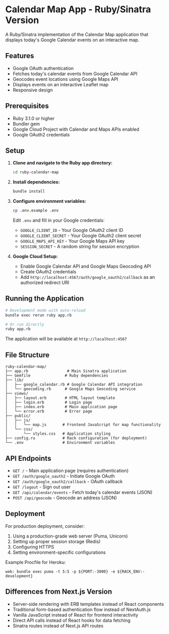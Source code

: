 # Calendar Map App - Ruby/Sinatra Version

A Ruby/Sinatra implementation of the Calendar Map application that displays today's Google Calendar events on an interactive map.

## Features

- Google OAuth authentication
- Fetches today's calendar events from Google Calendar API
- Geocodes event locations using Google Maps API
- Displays events on an interactive Leaflet map
- Responsive design

## Prerequisites

- Ruby 3.1.0 or higher
- Bundler gem
- Google Cloud Project with Calendar and Maps APIs enabled
- Google OAuth2 credentials

## Setup

1. **Clone and navigate to the Ruby app directory:**
   ```bash
   cd ruby-calendar-map
   ```

2. **Install dependencies:**
   ```bash
   bundle install
   ```

3. **Configure environment variables:**
   ```bash
   cp .env.example .env
   ```
   
   Edit `.env` and fill in your Google credentials:
   - `GOOGLE_CLIENT_ID` - Your Google OAuth2 client ID
   - `GOOGLE_CLIENT_SECRET` - Your Google OAuth2 client secret  
   - `GOOGLE_MAPS_API_KEY` - Your Google Maps API key
   - `SESSION_SECRET` - A random string for session encryption

4. **Google Cloud Setup:**
   - Enable Google Calendar API and Google Maps Geocoding API
   - Create OAuth2 credentials
   - Add `http://localhost:4567/auth/google_oauth2/callback` as an authorized redirect URI

## Running the Application

```bash
# Development mode with auto-reload
bundle exec rerun ruby app.rb

# Or run directly
ruby app.rb
```

The application will be available at `http://localhost:4567`

## File Structure

```
ruby-calendar-map/
├── app.rb                 # Main Sinatra application
├── Gemfile               # Ruby dependencies
├── lib/
│   ├── google_calendar.rb # Google Calendar API integration
│   └── geocoding.rb      # Google Maps Geocoding service
├── views/
│   ├── layout.erb        # HTML layout template
│   ├── login.erb         # Login page
│   ├── index.erb         # Main application page
│   └── error.erb         # Error page
├── public/
│   ├── js/
│   │   └── map.js       # Frontend JavaScript for map functionality
│   └── css/
│       └── styles.css   # Application styling
├── config.ru            # Rack configuration (for deployment)
└── .env                 # Environment variables
```

## API Endpoints

- `GET /` - Main application page (requires authentication)
- `GET /auth/google_oauth2` - Initiate Google OAuth
- `GET /auth/google_oauth2/callback` - OAuth callback
- `GET /logout` - Sign out user
- `GET /api/calendar/events` - Fetch today's calendar events (JSON)
- `POST /api/geocode` - Geocode an address (JSON)

## Deployment

For production deployment, consider:

1. Using a production-grade web server (Puma, Unicorn)
2. Setting up proper session storage (Redis)
3. Configuring HTTPS
4. Setting environment-specific configurations

Example Procfile for Heroku:
```
web: bundle exec puma -t 5:5 -p ${PORT:-3000} -e ${RACK_ENV:-development}
```

## Differences from Next.js Version

- Server-side rendering with ERB templates instead of React components
- Traditional form-based authentication flow instead of NextAuth.js
- Vanilla JavaScript instead of React for frontend interactivity
- Direct API calls instead of React hooks for data fetching
- Sinatra routes instead of Next.js API routes